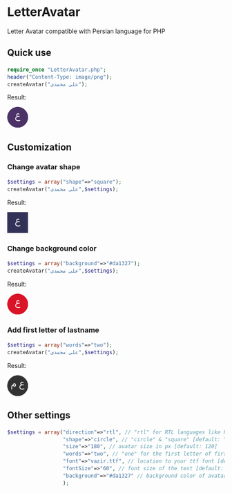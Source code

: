 # LetterAvatar
Letter Avatar compatible with Persian language for PHP

## Quick use
````php
require_once "LetterAvatar.php";
header("Content-Type: image/png"); 
createAvatar("علی محمدی");
````
Result:

<img src="https://raw.githubusercontent.com/danyalstd/LetterAvatar/main/images/normal_circle.png" width="48" height="48"/>

## Customization
### Change avatar shape
````php
$settings = array("shape"=>"square");
createAvatar("علی محمدی",$settings);
````
Result:

<img src="https://raw.githubusercontent.com/danyalstd/LetterAvatar/main/images/normal_square.png" width="48" height="48"/>

### Change background color
````php
$settings = array("background"=>"#da1327");
createAvatar("علی محمدی",$settings);
````
Result:

<img src="https://raw.githubusercontent.com/danyalstd/LetterAvatar/main/images/background.png" width="48" height="48"/>

### Add first letter of lastname
````php
$settings = array("words"=>"two");
createAvatar("علی محمدی",$settings);
````
Result:

<img src="https://raw.githubusercontent.com/danyalstd/LetterAvatar/main/images/two_word.png" width="48" height="48"/>

## Other settings
````php
$settings = array("direction"=>"rtl", // "rtl" for RTL languages like Persian, Arabic & "ltr" for other languages [default: "rtl"]
                  "shape"=>"circle", // "circle" & "square" [default: "circle"]
                  "size"=>"180", // avatar size in px [default: 120]
                  "words"=>"two", // "one" for the first letter of firstname & "two" for the first letters of firstname and lastname [default: "one"]
                  "font"=>"vazir.ttf", // location to your ttf font [default: "vazir.ttf"]
                  "fontSize"=>"60", // font size of the text [default: 1/3*(image size) (recommended)]
                  "background"=>"#da1327" // background color of avatar [default: random by user name]
                  );
````
